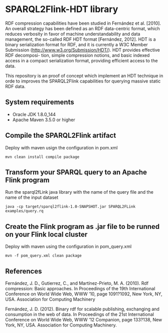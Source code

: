 # SPARQL2Flink-HDT library
RDF compression capabilities have been studied in Fernández et al. [2010]. An overall strategy has been defined as an RDF data-centric format, which reduces verbosity in favor of machine understandability and data management, the so-called RDF HDT format [Fernández, 2012]. HDT is a binary serialization format for RDF, and it is currently a W3C Member Submission (http://www.w3.org/Submission/HDT/). HDT provides effective RDF decomposi- tion, simple compression notions, and basic indexed access in a compact serialization format, providing efficient access to the data.

This repository is an proof of concept which implement an HDT technique in orde to improves the SPARQL2Flink capabilities for querying massive static RDF data. 

## System requirements

* Oracle JDK 1.8.0_144
* Apache Maven 3.5.0 or higher

## Compile the SPARQL2Flink artifact

Deploy with maven usign the configuration in pom.xml

```
mvn clean install compile package
```

## Transform your SPARQL query to an Apache Flink program

Run the sparql2fLink java library with the name of the query file and the name of the input dataset

```
java -cp target/sparql2flink-1.0-SNAPSHOT.jar SPARQL2FLink examples/query.rq
```

## Create the Flink program as .jar file to be runned on your Flink local cluster

Deploy with maven using the configuration in pom_query.xml

```
mvn -f pom_query.xml clean package
```

## References
Fernández, J. D., Gutierrez, C., and Martínez-Prieto, M. A. (2010). Rdf compression: Basic approaches. In Proceedings of the 19th International Conference on World Wide Web, WWW ’10, page 1091?1092, New York, NY, USA. Association for Computing Machinery

Fernández, J. D. (2012). Binary rdf for scalable publishing, exchanging and consumption in the web of data. In Proceedings of the 21st International Conference on World Wide Web, WWW ’12 Companion, page 133?138, New York, NY, USA. Association for Computing Machinery.
